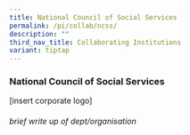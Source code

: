 ```yaml
---
title: National Council of Social Services
permalink: /pi/collab/ncss/
description: ""
third_nav_title: Collaborating Institutions
variant: tiptap
---
```

<h3>National Council of Social Services</h3><p>[insert corporate logo]</p><h6>brief write up of dept/organisation</h6><p></p>